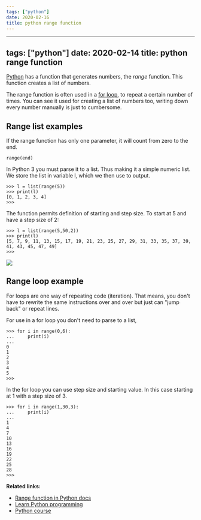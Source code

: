 ```yaml
---
tags: ["python"]
date: 2020-02-16
title: python range function
---
```

---
tags: ["python"]
date: 2020-02-14
title: python range function
---
<a href="https://python.org">Python</a> has a function that generates numbers, the *range* function. This function creates a list of numbers.

The range function is often used in a <a href="https://pythonbasics.org/for-loops/">for loop</a>, to repeat a certain number of times. You can see it used for creating a list of numbers too, writing down every number manually is just to cumbersome.


## Range list examples

If the range function has only one parameter, it will count from zero to the end.

    range(end)

In Python 3 you must parse it to a list. Thus making it a simple numeric list. We store the list in variable l, which we then use to output.

    >>> l = list(range(5))
    >>> print(l)
    [0, 1, 2, 3, 4]
    >>> 


The function permits definition of starting and step size. To start at 5 and have a step size of 2:

    >>> l = list(range(5,50,2))
    >>> print(l)
    [5, 7, 9, 11, 13, 15, 17, 19, 21, 23, 25, 27, 29, 31, 33, 35, 37, 39, 41, 43, 45, 47, 49]
    >>> 

<img src="https://external-content.duckduckgo.com/iu/?u=https%3A%2F%2Fthumbs.gfycat.com%2FAchingWellinformedIndianrhinoceros-max-1mb.gif&f=1&nofb=1"> 

## Range loop example

For loops are one way of repeating code (iteration). That means, you don't have to rewrite the same instructions over and over but just can "jump back" or repeat lines.

For use in a for loop you don't need to parse to a list,

    >>> for i in range(0,6):
    ...     print(i)
    ... 
    0
    1
    2
    3
    4
    5
    >>> 

In the for loop you can use step size and starting value. In this case starting at 1 with a step size of 3.

    >>> for i in range(1,30,3):
    ...     print(i)
    ... 
    1
    4
    7
    10
    13
    16
    19
    22
    25
    28
    >>>

**Related links:**
* <a href="https://docs.python.org/3.5/library/stdtypes.html#typesseq-range">Range function in Python docs</a>
* <a href="https://pythonbasics.org">Learn Python programming</a>
* <a href="https://gum.co/dcsp">Python course</a>


